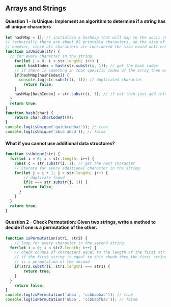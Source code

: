 ## Arrays and Strings

#### Question 1 - Is Unique: Implement an algorithm to determine if a string has all unique characters
```javascript
let hashMap = []; // initialize a hashmap that will map to the ascii character code of the character
// technically there are about 92 printable characters, so the size of the hashMap would not exceed that
// however, since all characters are considered the size could well end up being 256
function isUnique(str) {
  // for every character in the string
	for(let i = 0; i < str.length; i++) {  	
    const hashIndex = hash(str.substr(i, 1)); // get the hash index
    // if there is somethng in that specific index of the array then we found a duplicate
    if(hashMap[hashIndex]) {
      console.log(str.substr(i, 1)); // duplicated character
    	return false;
    }
  	hashMap[hashIndex] = str.substr(i, 1); // if not then just add this character to the map
  }
  return true;
}
function hash(char) {
	return char.charCodeAt(0);
}
console.log(isUnique('quickredbat')); // true
console.log(isUnique('abcd abcd')); // false
```
#### What if you cannot use additional data structures?
```javascript
function isUnique(str) {
  for(let i = 0; i < str.length; i++) {  	
    const c = str.substr(i, 1); // get the next character
    // iterate for every additional character in the string
    for(let j = i + 1; j < str.length; j++) {
    	// duplicate found
    	if(c === str.substr(j, 1)) {
      	return false;
      }
    }
  }
  return true;
}
```

#### Question 2 - Check Permutation: Given two strings, write a method to decide if one is a permutation of the other.
```javascript
function isPermutation(str1, str2) {
	// loop for every character in the second string
  for(let i = 0; i < str2.length; i++) {
    // check chunks of characters equal to the length of the first string
    // if the first string is equal to this chunk then the first string
    // is a permutation of the second
    if(str2.substr(i, str1.length) === str1) {
    	return true;
    }
  }
	return false;
}
console.log(isPermutation('abba', 'ccbbabbac')); // true
console.log(isPermutation('abba', 'ccbbabfbac')); // false
```
